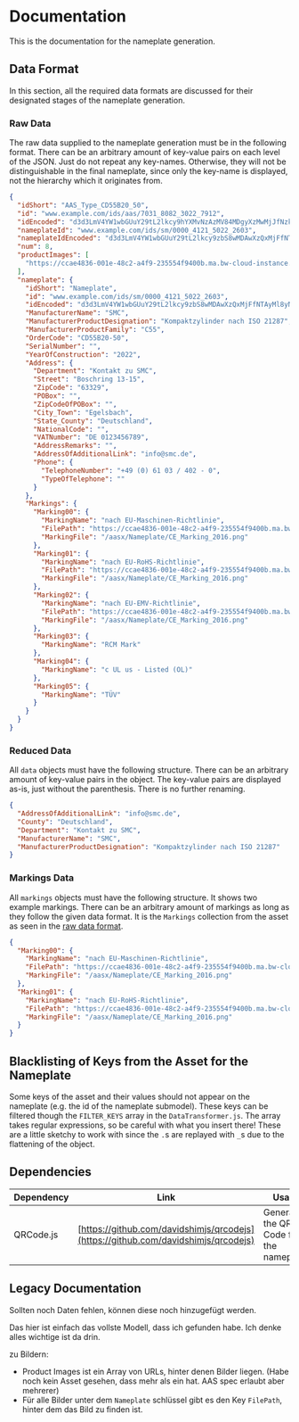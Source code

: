 # Documentation

This is the documentation for the nameplate generation.

## Data Format

In this section, all the required data formats are discussed for their designated stages of the nameplate generation.

### Raw Data

The raw data supplied to the nameplate generation must be in the following format. There can be an arbitrary amount of
key-value pairs on each level of the JSON. Just do not repeat any key-names. Otherwise, they will not be distinguishable
in the final nameplate, since only the key-name is displayed, not the hierarchy which it originates from.

```json 
{
  "idShort": "AAS_Type_CD55B20_50",
  "id": "www.example.com/ids/aas/7031_8082_3022_7912",
  "idEncoded": "d3d3LmV4YW1wbGUuY29tL2lkcy9hYXMvNzAzMV84MDgyXzMwMjJfNzkxMg==",
  "nameplateId": "www.example.com/ids/sm/0000_4121_5022_2603",
  "nameplateIdEncoded": "d3d3LmV4YW1wbGUuY29tL2lkcy9zbS8wMDAwXzQxMjFfNTAyMl8yNjAz",
  "num": 8,
  "productImages": [
    "https://ccae4836-001e-48c2-a4f9-235554f9400b.ma.bw-cloud-instance.org/submodels/d3d3LmV4YW1wbGUuY29tL2lkcy9zbS80MTAwXzQxMjFfNTAyMl8xNzA3/submodelelements/GeneralInformation.ProductImage/attachment"
  ],
  "nameplate": {
    "idShort": "Nameplate",
    "id": "www.example.com/ids/sm/0000_4121_5022_2603",
    "idEncoded": "d3d3LmV4YW1wbGUuY29tL2lkcy9zbS8wMDAwXzQxMjFfNTAyMl8yNjAz",
    "ManufacturerName": "SMC",
    "ManufacturerProductDesignation": "Kompaktzylinder nach ISO 21287",
    "ManufacturerProductFamily": "C55",
    "OrderCode": "CD55B20-50",
    "SerialNumber": "",
    "YearOfConstruction": "2022",
    "Address": {
      "Department": "Kontakt zu SMC",
      "Street": "Boschring 13-15",
      "ZipCode": "63329",
      "POBox": "",
      "ZipCodeOfPOBox": "",
      "City_Town": "Egelsbach",
      "State_County": "Deutschland",
      "NationalCode": "",
      "VATNumber": "DE 0123456789",
      "AddressRemarks": "",
      "AddressOfAdditionalLink": "info@smc.de",
      "Phone": {
        "TelephoneNumber": "+49 (0) 61 03 / 402 - 0",
        "TypeOfTelephone": ""
      }
    },
    "Markings": {
      "Marking00": {
        "MarkingName": "nach EU-Maschinen-Richtlinie",
        "FilePath": "https://ccae4836-001e-48c2-a4f9-235554f9400b.ma.bw-cloud-instance.org/submodels/d3d3LmV4YW1wbGUuY29tL2lkcy9zbS8wMDAwXzQxMjFfNTAyMl8yNjAz/submodelelements/Markings.Marking00.MarkingFile/attachment",
        "MarkingFile": "/aasx/Nameplate/CE_Marking_2016.png"
      },
      "Marking01": {
        "MarkingName": "nach EU-RoHS-Richtlinie",
        "FilePath": "https://ccae4836-001e-48c2-a4f9-235554f9400b.ma.bw-cloud-instance.org/submodels/d3d3LmV4YW1wbGUuY29tL2lkcy9zbS8wMDAwXzQxMjFfNTAyMl8yNjAz/submodelelements/Markings.Marking01.MarkingFile/attachment",
        "MarkingFile": "/aasx/Nameplate/CE_Marking_2016.png"
      },
      "Marking02": {
        "MarkingName": "nach EU-EMV-Richtlinie",
        "FilePath": "https://ccae4836-001e-48c2-a4f9-235554f9400b.ma.bw-cloud-instance.org/submodels/d3d3LmV4YW1wbGUuY29tL2lkcy9zbS8wMDAwXzQxMjFfNTAyMl8yNjAz/submodelelements/Markings.Marking02.MarkingFile/attachment",
        "MarkingFile": "/aasx/Nameplate/CE_Marking_2016.png"
      },
      "Marking03": {
        "MarkingName": "RCM Mark"
      },
      "Marking04": {
        "MarkingName": "c UL us - Listed (OL)"
      },
      "Marking05": {
        "MarkingName": "TÜV"
      }
    }
  }
}
```

### Reduced Data

All `data` objects must have the following structure. There can be an arbitrary amount of key-value pairs in the object.
The key-value pairs are displayed as-is, just without the parenthesis. There is no further renaming.

```json
{
  "AddressOfAdditionalLink": "info@smc.de",
  "County": "Deutschland",
  "Department": "Kontakt zu SMC",
  "ManufacturerName": "SMC",
  "ManufacturerProductDesignation": "Kompaktzylinder nach ISO 21287"
}
```

### Markings Data

All `markings` objects must have the following structure. It shows two example markings. There can be an arbitrary
amount of markings as long as they follow the given data format. It is the `Markings` collection from the asset as seen
in the [raw data format](#raw-data).

```json
{
  "Marking00": {
    "MarkingName": "nach EU-Maschinen-Richtlinie",
    "FilePath": "https://ccae4836-001e-48c2-a4f9-235554f9400b.ma.bw-cloud-ins…z/submodelelements/Markings.Marking00.MarkingFile/attachment",
    "MarkingFile": "/aasx/Nameplate/CE_Marking_2016.png"
  },
  "Marking01": {
    "MarkingName": "nach EU-RoHS-Richtlinie",
    "FilePath": "https://ccae4836-001e-48c2-a4f9-235554f9400b.ma.bw-cloud-ins…z/submodelelements/Markings.Marking01.MarkingFile/attachment",
    "MarkingFile": "/aasx/Nameplate/CE_Marking_2016.png"
  }
}
```

## Blacklisting of Keys from the Asset for the Nameplate

Some keys of the asset and their values should not appear on the nameplate (e.g. the id of the nameplate submodel). These keys can be
filtered though the `FILTER_KEYS` array in the `DataTransformer.js`. The array takes regular expressions, so be careful
with what you insert there! These are a little sketchy to work with since the `.`s are replayed with `_`s due to the flattening
of the object. 

## Dependencies

| Dependency  | Link                                                                               | Usage                                    |
|-------------|------------------------------------------------------------------------------------|------------------------------------------|
| QRCode.js   | [https://github.com/davidshimjs/qrcodejs](https://github.com/davidshimjs/qrcodejs) | Generating the QR-Code for the nameplate |

## Legacy Documentation

Sollten noch Daten fehlen, können diese noch hinzugefügt werden.

Das hier ist einfach das vollste Modell, dass ich gefunden habe. Ich denke alles wichtige ist da drin.

zu Bildern:

- Product Images ist ein Array von URLs, hinter denen Bilder liegen. (Habe noch kein Asset gesehen, dass mehr als ein
  hat. AAS spec erlaubt aber mehrerer)
- Für alle Bilder unter dem `Nameplate` schlüssel gibt es den Key `FilePath`, hinter dem das Bild zu finden ist.

